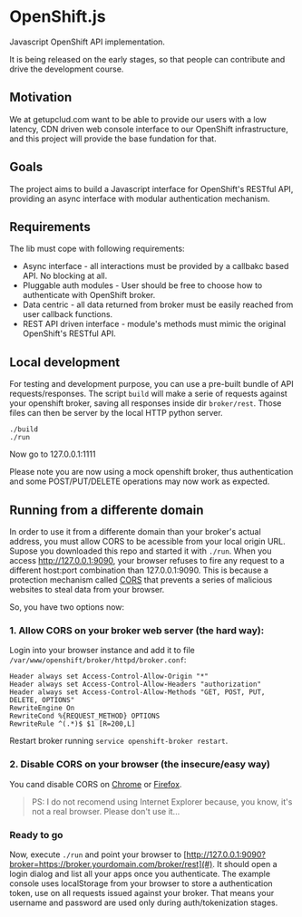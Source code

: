 # OpenShift.js

Javascript OpenShift API implementation.

It is being released on the early stages, so that people can contribute and drive the development course.

## Motivation

We at getupclud.com want to be able to provide our users with a low latency, CDN driven web console interface to our OpenShift infrastructure, and this project will provide the base fundation for that.

## Goals

The project aims to build a Javascript interface for OpenShift's RESTful API, providing an async interface with modular authentication mechanism.

## Requirements

The lib must cope with following requirements:

* Async interface - all interactions must be provided by a callbakc based  API. No blocking at all.
* Pluggable auth modules - User should be free to choose how to authenticate with OpenShift broker.
* Data centric - all data returned from broker must be easily reached from user callback functions.
* REST API driven interface - module's methods must mimic the original OpenShift's RESTful API.

## Local development

For testing and development purpose, you can use a pre-built bundle of API requests/responses.
The script `build` will make a serie of requests against your openshift broker, saving all responses inside
dir `broker/rest`. Those files can then be server by the local HTTP python server.

```
./build
./run
```

Now go to 127.0.0.1:1111

Please note you are now using a mock openshift broker, thus authentication and some POST/PUT/DELETE operations may now work as expected.

## Running from a differente domain

In order to use it from a differente domain than your broker's actual address, you must allow CORS to be acessible from your local origin URL. Supose you downloaded this repo and started it with `./run`. When you access http://127.0.0.1:9090, your browser refuses to fire any request to a different host:port combination than 127.0.0.1:9090. This is because a protection mechanism called [CORS](http://en.wikipedia.org/wiki/Cross-origin_resource_sharing) that prevents a series of malicious websites to steal data from your browser.

So, you have two options now:

### 1. Allow CORS on your broker web server (the hard way):

Login into your browser instance and add it to file `/var/www/openshift/broker/httpd/broker.conf`:

    Header always set Access-Control-Allow-Origin "*"
    Header always set Access-Control-Allow-Headers "authorization"
    Header always set Access-Control-Allow-Methods "GET, POST, PUT, DELETE, OPTIONS"
    RewriteEngine On
    RewriteCond %{REQUEST_METHOD} OPTIONS
    RewriteRule ^(.*)$ $1 [R=200,L]

Restart broker running `service openshift-broker restart`.

### 2. Disable CORS on your browser (the insecure/easy way)

You cand disable CORS on [Chrome](http://stackoverflow.com/questions/3102819/disable-same-origin-policy-in-chrome) or [Firefox](http://stackoverflow.com/questions/17088609/disable-firefox-same-origin-policy).

> PS: I do not recomend using Internet Explorer because, you know, it's not a real browser. Please don't use it...

### Ready to go

Now, execute `./run` and point your browser to [http://127.0.0.1:9090?broker=https://broker.yourdomain.com/broker/rest](#). It should open a login dialog and list all your apps once you authenticate. The example console uses localStorage from your browser to store a authentication token, use on all requests issued against your broker. That means your username and password are used only during auth/tokenization stages.

